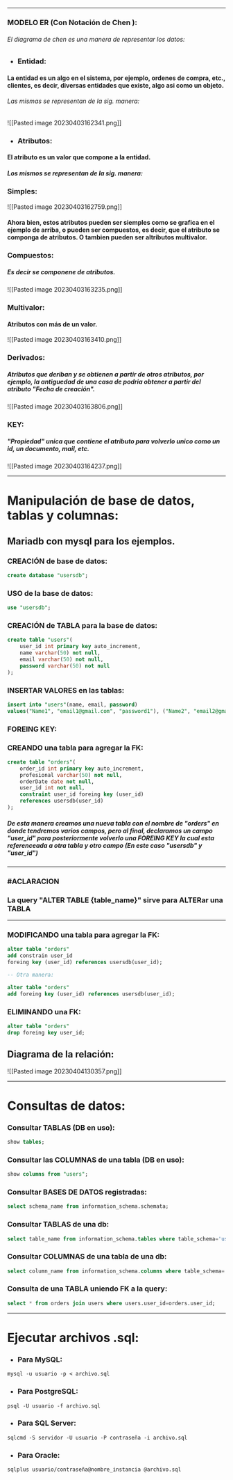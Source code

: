 
--- 

### MODELO ER (Con Notación de Chen ):  

###### El diagrama de chen es una manera de representar los datos: 

- ### Entidad: 
#### La entidad es un algo en el sistema, por ejemplo, ordenes de compra, etc., clientes, es decir, diversas entidades que existe, algo asi como un objeto.
###### Las mismas se representan de la sig. manera: 

![[Pasted image 20230403162341.png]]

- ### Atributos: 
#### El atributo es un valor que compone a la entidad.
##### Los mismos se representan de la sig. manera: 
### Simples:
![[Pasted image 20230403162759.png]]
#### Ahora bien, estos atributos pueden ser siemples como se grafica en el ejemplo de arriba, o pueden ser compuestos, es decir, que el atributo se componga de atributos. O tambien pueden ser altributos multivalor. 

### Compuestos: 
##### Es decir se componene de atributos.
![[Pasted image 20230403163235.png]]

### Multivalor: 
#### Atributos con más de un valor.
![[Pasted image 20230403163410.png]]

### Derivados:
##### Atributos que deriban y se obtienen a partir de otros atributos, por ejemplo, la antiguedad de una casa de podria obtener a partir del atributo "Fecha de creación".
![[Pasted image 20230403163806.png]]

### KEY:
#####  "Propiedad" unica que contiene el atributo para volverlo unico como un id, un documento, mail, etc. 
![[Pasted image 20230403164237.png]]

--- 

# Manipulación de base de datos, tablas y columnas: 
## Mariadb con mysql para los ejemplos.

### CREACIÓN de base de datos: 
```sql
create database "usersdb";
```

### USO de la base de  datos:
```sql
use "usersdb";
```

### CREACIÓN de TABLA para la base de datos: 
```sql
create table "users"(
	user_id int primary key auto_increment,
	name varchar(50) not null,
	email varchar(50) not null,
	password varchar(50) not null
);
```

### INSERTAR VALORES en las tablas:
```sql
insert into "users"(name, email, password)
values("Name1", "email1@gmail.com", "password1"), ("Name2", "email2@gmail.com", "password2")
```

### FOREING KEY: 

### CREANDO una tabla para agregar la FK:
```sql
create table "orders"(
	order_id int primary key auto_increment,
	profesional varchar(50) not null,
	orderDate date not null, 
	user_id int not null,
	constraint user_id foreing key (user_id)
	references usersdb(user_id)
);
```
##### De esta manera creamos una nueva tabla con el nombre de "orders" en donde tendremos varios campos, pero al final,  declaramos un campo "user_id" para posteriormente volverlo una FOREING KEY la cual esta referenceada a otra tabla y otro campo (En este caso "usersdb"  y "user_id")

---

### #ACLARACION 

### La query "ALTER TABLE {table_name}"  sirve para ALTERar una TABLA

---

### MODIFICANDO una tabla para agregar la FK: 
```sql
alter table "orders"
add constrain user_id
foreing key (user_id) references usersdb(user_id);

-- Otra manera:

alter table "orders"
add foreing key (user_id) references usersdb(user_id);

```

### ELIMINANDO una FK: 
```sql
alter table "orders"
drop foreing key user_id;
```


## Diagrama de la relación: 

![[Pasted image 20230404130357.png]]


---

# Consultas de datos: 

### Consultar TABLAS (DB en uso): 
```sql
show tables; 
```

### Consultar las COLUMNAS de una tabla (DB en uso):
```sql
show columns from "users";
```

### Consultar BASES DE DATOS registradas: 
```sql
select schema_name from information_schema.schemata;
```

### Consultar TABLAS de una db: 
```sql
select table_name from information_schema.tables where table_schema='usersdb';
```

### Consultar COLUMNAS de una tabla de una db: 
```sql
select column_name from information_schema.columns where table_schema='usersdb' and table_name='users';
```

### Consulta de una TABLA uniendo FK a la query:
```sql
select * from orders join users where users.user_id=orders.user_id;  
```

---

# Ejecutar archivos .sql: 

- ###   Para MySQL: 
```shell
mysql -u usuario -p < archivo.sql
```

- ### Para PostgreSQL: 
```shell
psql -U usuario -f archivo.sql
```

- ### Para SQL Server: 
```shell
sqlcmd -S servidor -U usuario -P contraseña -i archivo.sql
```

- ### Para Oracle: 
```shell
sqlplus usuario/contraseña@nombre_instancia @archivo.sql
```
